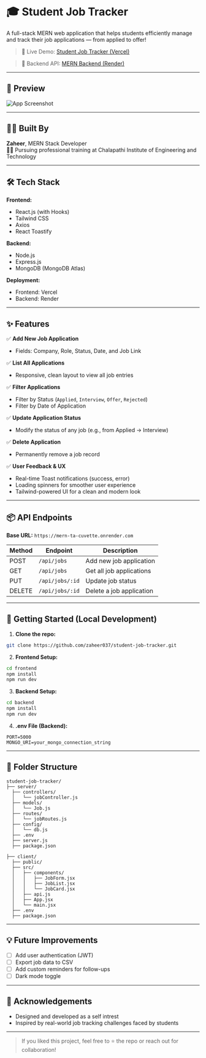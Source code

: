
# 🎓 Student Job Tracker

A full-stack MERN web application that helps students efficiently manage and track their job applications — from applied to offer!

> 🚀 Live Demo: [Student Job Tracker (Vercel)](https://student-job-tracker-psi.vercel.app/)

> 🔗 Backend API: [MERN Backend (Render)](https://mern-ta-cuvette.onrender.com)

---

## 📸 Preview

<!-- Replace below image with your actual screenshot -->
![App Screenshot](./client/src/assets/app_preview.png)

<!-- You can also include a GIF below if needed -->
<!-- ![Demo GIF](./screenshots/demo.gif) -->

---

## 🧑‍💻 Built By

**Zaheer**, MERN Stack Developer  
👨‍🎓 Pursuing professional training at Chalapathi Institute of Engineering and Technology  

---

## 🛠️ Tech Stack

**Frontend:**
- React.js (with Hooks)
- Tailwind CSS
- Axios
- React Toastify

**Backend:**
- Node.js
- Express.js
- MongoDB (MongoDB Atlas)

**Deployment:**
- Frontend: Vercel
- Backend: Render

---

## ✨ Features

✅ **Add New Job Application**  
- Fields: Company, Role, Status, Date, and Job Link

✅ **List All Applications**  
- Responsive, clean layout to view all job entries

✅ **Filter Applications**  
- Filter by Status (`Applied`, `Interview`, `Offer`, `Rejected`)  
- Filter by Date of Application

✅ **Update Application Status**  
- Modify the status of any job (e.g., from Applied → Interview)

✅ **Delete Application**  
- Permanently remove a job record

✅ **User Feedback & UX**  
- Real-time Toast notifications (success, error)  
- Loading spinners for smoother user experience  
- Tailwind-powered UI for a clean and modern look

---

## 📦 API Endpoints

**Base URL:** `https://mern-ta-cuvette.onrender.com`

| Method | Endpoint          | Description                  |
|--------|-------------------|------------------------------|
| POST   | `/api/jobs`       | Add new job application      |
| GET    | `/api/jobs`       | Get all job applications     |
| PUT  | `/api/jobs/:id`   | Update job status            |
| DELETE | `/api/jobs/:id`   | Delete a job application     |

---

## 🚀 Getting Started (Local Development)

1. **Clone the repo:**

```bash
git clone https://github.com/zaheer037/student-job-tracker.git
```

2. **Frontend Setup:**

```bash
cd frontend
npm install
npm run dev
```

3. **Backend Setup:**

```bash
cd backend
npm install
npm run dev
```

4. **.env File (Backend):**

```env
PORT=5000
MONGO_URI=your_mongo_connection_string
```

---

## 📂 Folder Structure

```
student-job-tracker/
├── server/
  ├── controllers/
  │   └── jobController.js
  ├── models/
  │   └── Job.js
  ├── routes/
  │   └── jobRoutes.js
  ├── config/
  │   └── db.js
  ├── .env
  ├── server.js
  ├── package.json

├── client/
  ├── public/
  ├── src/
  │   ├── components/
  │   │   ├── JobForm.jsx
  │   │   ├── JobList.jsx
  │   │   └── JobCard.jsx
  │   ├── api.js
  │   ├── App.jsx
  │   └── main.jsx
  ├── .env
  ├── package.json
```

---

## 💡 Future Improvements

- [ ] Add user authentication (JWT)
- [ ] Export job data to CSV
- [ ] Add custom reminders for follow-ups
- [ ] Dark mode toggle

---

## 🙌 Acknowledgements

- Designed and developed as a self intrest
- Inspired by real-world job tracking challenges faced by students

---

> If you liked this project, feel free to ⭐ the repo or reach out for collaboration!
